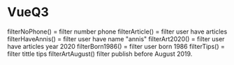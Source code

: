 # VueQ3
filterNoPhone() = filter number phone
filterArticle() = filter user have articles
filterHaveAnnis() = filter user have name "annis"
filterArt2020() = filter user have articles year 2020
filterBorn1986() = filter user born 1986
filterTips() = filter tittle tips
filterArtAugust() filter publish before August 2019.
